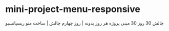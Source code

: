 # mini-project-menu-responsive
چالش 30 روز 30 مینی پروژه هر روز یدونه | روز چهارم چالش | ساخت منو ریسپانسیو 
